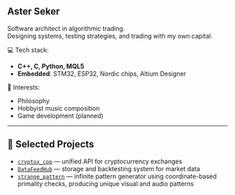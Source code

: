 ## Aster Seker

Software architect in algorithmic trading.  
Designing systems, testing strategies, and trading with my own capital.

💻 Tech stack:
- **C++, C, Python, MQL5**
- **Embedded**: STM32, ESP32, Nordic chips, Altium Designer

🎯 Interests:
- Philosophy
- Hobbyist music composition
- Game development (planned)

---

## 🔧 Selected Projects

- [`cryptox_cpp`](https://github.com/NewYaroslav/cryptox_cpp) — unified API for cryptocurrency exchanges  
- [`DataFeedHub`](https://github.com/NewYaroslav/DataFeedHub) — storage and backtesting system for market data  
- [`strange_pattern`](https://github.com/NewYaroslav/strange_pattern) — infinite pattern generator using coordinate-based primality checks, producing unique visual and audio patterns

